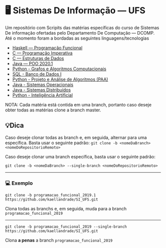 # 🖥️ Sistemas De Informação — UFS

Um repositório com Scripits das matérias específicas do curso de Sistemas De informação ofertadas pelo Departamento De Computação — DCOMP. Até o momento foram a bordadas as seguintes linguagens/tecnologias

- [Haskell — Programação Funcional](https://github.com/kaellandrade/SI_UFS/tree/programacao_funcional_2019.1)
- [C — Programação Imperativa](https://github.com/kaellandrade/SI_UFS/tree/programacao_imperativa_2019.2)
- [C — Estruturas de Dados](https://github.com/kaellandrade/SI_UFS/tree/estruturas_de_dados_2020.1)
- [Java — POO 2020.1](https://github.com/kaellandrade/SI_UFS/tree/poo_2020.1)
- [Python - Grafos e Algoritmos Computacionais](https://github.com/kaellandrade/SI_UFS/tree/grafos-algoritmos)
- [SQL - Banco de Dados I](https://github.com/kaellandrade/SI_UFS/tree/banco_de_dados)
- [Python - Projeto e Análise de Algoritmos (PAA)](https://github.com/kaellandrade/SI_UFS/tree/PAA)
- [Java - Sistemas Operacionais](https://github.com/kaellandrade/SI_UFS/tree/sistemasOperacioanais)
- [Java - Sistemas Distribuídos](https://github.com/kaellandrade/SI_UFS/tree/sistemas-distribuidos)
- [Python - Inteligência Artificial](https://github.com/kaellandrade/SI_UFS/tree/inteligencia_artifical)

NOTA: Cada matéria está contida em uma branch, portanto caso deseje obter todas as matérias clone a branch master.

## 💡Dica

Caso deseje clonar todas as branch e, em seguida, alternar para uma específica. Basta usar o seguinte padrão: `git clone -b <nomeDaBranch> <nomeDoRepositorioRemoto>`

Caso deseje clonar uma branch específica, basta usar o seguinte padrão:

`git clone -b <nomeDaBranch> --single-branch <nomeDoRepositorioRemoto>`

---

### 💻 Exemplo

`git clone -b programacao_funcional_2019.1 https://github.com/kaellandrade/SI_UFS.git`

Clona todas as branchs e, em seguida, muda para a branch `programacao_funcional_2019`

---

`git clone -b programacao_funcional_2019 --single-branch https://github.com/kaellandrade/SI_UFS.git`

Clona **a penas** a branch `programacao_funcional_2019`
